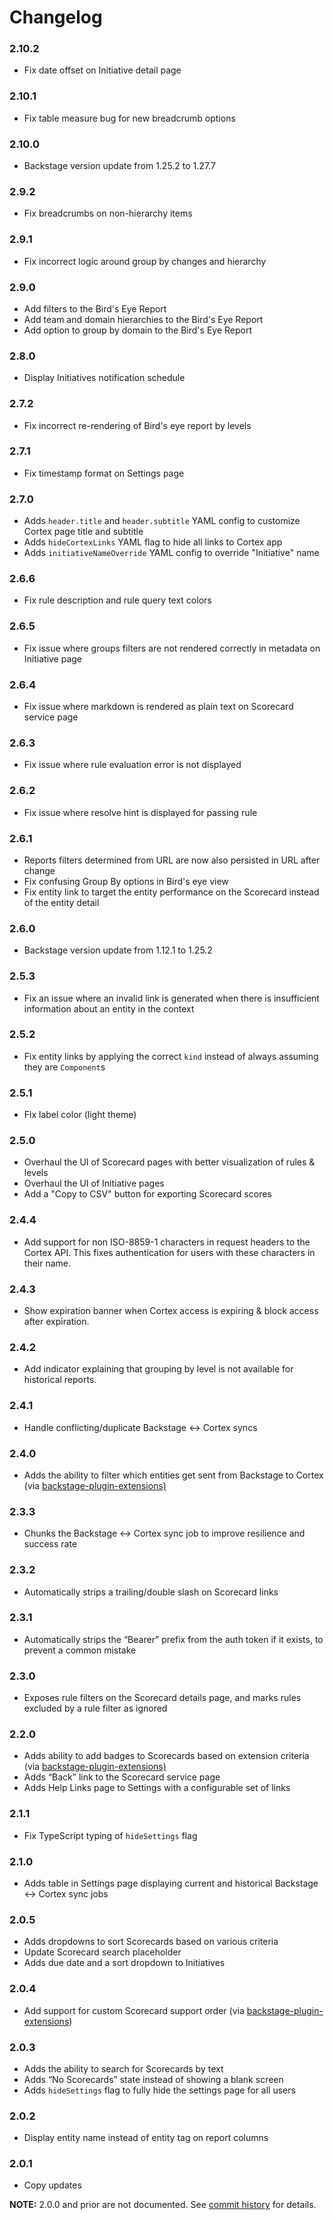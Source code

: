 # Changelog

### 2.10.2

- Fix date offset on Initiative detail page

### 2.10.1

- Fix table measure bug for new breadcrumb options

### 2.10.0

- Backstage version update from 1.25.2 to 1.27.7

### 2.9.2

- Fix breadcrumbs on non-hierarchy items

### 2.9.1

- Fix incorrect logic around group by changes and hierarchy

### 2.9.0

- Add filters to the Bird's Eye Report
- Add team and domain hierarchies to the Bird's Eye Report
- Add option to group by domain to the Bird's Eye Report

### 2.8.0

- Display Initiatives notification schedule

### 2.7.2

- Fix incorrect re-rendering of Bird's eye report by levels

### 2.7.1

- Fix timestamp format on Settings page

### 2.7.0

- Adds `header.title` and `header.subtitle` YAML config to customize Cortex page title and subtitle
- Adds `hideCortexLinks` YAML flag to hide all links to Cortex app
- Adds `initiativeNameOverride` YAML config to override "Initiative" name

### 2.6.6

- Fix rule description and rule query text colors

### 2.6.5

- Fix issue where groups filters are not rendered correctly in metadata on Initiative page

### 2.6.4

- Fix issue where markdown is rendered as plain text on Scorecard service page

### 2.6.3

- Fix issue where rule evaluation error is not displayed

### 2.6.2

- Fix issue where resolve hint is displayed for passing rule

### 2.6.1

- Reports filters determined from URL are now also persisted in URL after change
- Fix confusing Group By options in Bird's eye view
- Fix entity link to target the entity performance on the Scorecard instead of the entity detail

### 2.6.0

- Backstage version update from 1.12.1 to 1.25.2

### 2.5.3

- Fix an issue where an invalid link is generated when there is insufficient information about an entity in the context

### 2.5.2

- Fix entity links by applying the correct `kind` instead of always assuming they are `Component`s

### 2.5.1

- Fix label color (light theme)

### 2.5.0

- Overhaul the UI of Scorecard pages with better visualization of rules & levels
- Overhaul the UI of Initiative pages
- Add a "Copy to CSV" button for exporting Scorecard scores

### 2.4.4

- Add support for non ISO-8859-1 characters in request headers to the Cortex API. This fixes authentication for users with these characters in their name.

### 2.4.3

- Show expiration banner when Cortex access is expiring & block access after expiration.

### 2.4.2

- Add indicator explaining that grouping by level is not available for historical reports.

### 2.4.1

- Handle conflicting/duplicate Backstage ↔ Cortex syncs

### 2.4.0

- Adds the ability to filter which entities get sent from Backstage to Cortex (via [backstage-plugin-extensions)](https://github.com/cortexapps/backstage-plugin-extensions)

### 2.3.3

- Chunks the Backstage ↔ Cortex sync job to improve resilience and success rate

### 2.3.2

- Automatically strips a trailing/double slash on Scorecard links

### 2.3.1

- Automatically strips the “Bearer” prefix from the auth token if it exists, to prevent a common mistake

### 2.3.0

- Exposes rule filters on the Scorecard details page, and marks rules excluded by a rule filter as ignored

### 2.2.0

- Adds ability to add badges to Scorecards based on extension criteria (via [backstage-plugin-extensions)](https://github.com/cortexapps/backstage-plugin-extensions)
- Adds “Back” link to the Scorecard service page
- Adds Help Links page to Settings with a configurable set of links

### 2.1.1

- Fix TypeScript typing of `hideSettings` flag

### 2.1.0

- Adds table in Settings page displaying current and historical Backstage ↔ Cortex sync jobs

### 2.0.5

- Adds dropdowns to sort Scorecards based on various criteria
- Update Scorecard search placeholder
- Adds due date and a sort dropdown to Initiatives

### 2.0.4

- Add support for custom Scorecard support order (via [backstage-plugin-extensions](https://github.com/cortexapps/backstage-plugin-extensions))

### 2.0.3

- Adds the ability to search for Scorecards by text
- Adds “No Scorecards” state instead of showing a blank screen
- Adds `hideSettings` flag to fully hide the settings page for all users

### 2.0.2

- Display entity name instead of entity tag on report columns

### 2.0.1

- Copy updates

**NOTE:** 2.0.0 and prior are not documented. See [commit history](https://github.com/cortexapps/backstage-plugin/commits/master) for details.
